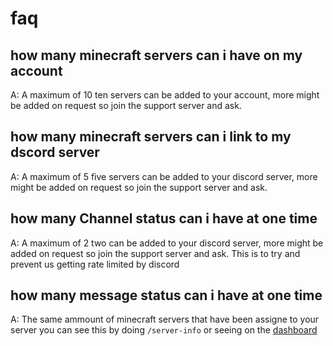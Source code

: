 # faq

## how many minecraft servers can i have on my account
A: A maximum of 10 ten servers can be added to your account, more might be added on request so join the support server and ask.

## how many minecraft servers can i link to my dscord server
A: A maximum of 5 five servers can be added to your discord server, more might be added on request so join the support server and ask.

## how many Channel status can i have at one time
A: A maximum of 2 two can be added to your discord server, more might be added on request so join the support server and ask. This is to try and prevent us getting rate limited by discord

## how many message status can i have at one time
A: The same ammount of minecraft servers that have been assigne to your server you can see this by doing `/server-info` or seeing on the [dashboard](https://dash.mcstatusbot.site)